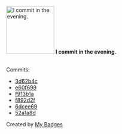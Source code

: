 <img src="https://my-badges.github.io/my-badges/evening-commits.png" alt="I commit in the evening." title="I commit in the evening." width="128">
<strong>I commit in the evening.</strong>
<br><br>

Commits:

- <a href="https://github.com/p0dalirius/FindProcessesWithNamedPipes/commit/3d62b4cf16fb866d1abeae451cae7f19fb4c4a3c">3d62b4c</a>
- <a href="https://github.com/p0dalirius/keytab/commit/e60f69927db3b2a3c913cd1d51f9d8b298787394">e60f699</a>
- <a href="https://github.com/p0dalirius/FindGPPPasswords/commit/f913b1acf7d0b3ddbbb89ea80b9ebf84c751a9e3">f913b1a</a>
- <a href="https://github.com/p0dalirius/goopts/commit/f892d2fc82c31e519024351c20d720a01c8eedee">f892d2f</a>
- <a href="https://github.com/p0dalirius/goopts/commit/6dcee6991aabc1a08f807a14a3f54e90a1d54dc2">6dcee69</a>
- <a href="https://github.com/p0dalirius/winacl/commit/52a1a8d0c340ea5cf63d5628a05a9593a9dac200">52a1a8d</a>


Created by <a href="https://github.com/my-badges/my-badges">My Badges</a>
